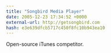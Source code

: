 ```yaml
---
title: "Songbird Media Player"
date: 2005-12-23 17:34:52 +0000
external-url: http://getsongbird.com
hash: e3e639dfcb5717c450f8fc10b943ea10
---
```


Open-source iTunes competitor.
